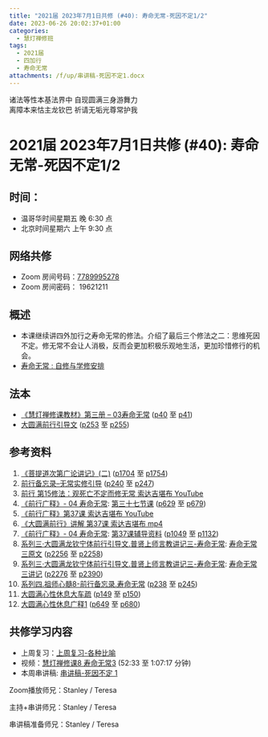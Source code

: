 ```yaml
---
title: "2021届 2023年7月1日共修 (#40): 寿命无常-死因不定1/2"
date: 2023-06-26 20:02:37+01:00
categories:
  - 慧灯禅修班
tags:
  - 2021届
  - 四加行
  - 寿命无常
attachments: /f/up/串讲稿-死因不定1.docx
---
```

<!--StartFragment-->

诸法等性本基法界中 自现圆满三身游舞力\
离障本来怙主龙钦巴 祈请无垢光尊常护我

# 2021届 2023年7月1日共修 (#40): 寿命无常-死因不定1/2

<!--EndFragment-->

## 时间：

* 温哥华时间星期五 晚 6:30 点
* 北京时间星期六 上午 9:30 点

## 网络共修

* Zoom 房间号码：[7789995278](https://us02web.zoom.us/j/7789995278?pwd=VjZmbWJFY2k2K0E5RVB2cTNIQmhqUT09)
* Zoom 房间密码： 19621211

## 概述

* 本课继续讲四外加行之寿命无常的修法。介绍了最后三个修法之二：思维死因不定。修无常不会让人消极，反而会更加积极乐观地生活，更加珍惜修行的机会。
* [寿命无常 : 自修与学修安排](https://fohuifayu.com/index.php/huideng-jiangtang/chanxiuke/zen-03/8653-zen03-smwc?title=)

## 法本

* [《慧灯禅修课教材》第三册 – 03寿命无常](https://huidengchanxiu.net/books/b3/3-03) ([p40](https://huidengchanxiu.net/books/b3/3-03/#p40) 至 [p41](https://huidengchanxiu.net/books/b3/3-03/#p41))
* [大圆满前行引导文](https://huidengchanxiu.net/books/dymqx) ([p253](https://huidengchanxiu.net/books/dymqx/#p253) 至 [p255](https://huidengchanxiu.net/books/dymqx/#p255))

## 参考资料

1. [《菩提道次第广论讲记》(二)](https://huidengchanxiu.net/refs/ptdcdgl/2) ([p1704](https://huidengchanxiu.net/refs/ptdcdgl/2/#p1704) 至 [p1754](https://huidengchanxiu.net/refs/ptdcdgl/2/#p1754))
2. [前行备忘录–无常实修引导](https://huidengchanxiu.net/refs/qxbwl/qxxl4-02wc) ([p240](https://huidengchanxiu.net/refs/qxbwl/qxxl4-02wc/#p240) 至 [p247](https://huidengchanxiu.net/refs/qxbwl/qxxl4-02wc/#p247))
3. [前行 第15修法：观死亡不定而修无常 索达吉堪布 YouTube](https://www.youtube.com/watch?v=eeU9aWxVBnc)
4. [《前行广释》- 04 寿命无常](https://huidengchanxiu.net/refs/qxgs/qxgs-04wc): [](https://huidengchanxiu.net/refs/qxgs/qxgs-04wc/#%E7%AC%AC%E4%B8%89%E5%8D%81%E4%BA%8C%E8%8A%82%E8%AF%BE)[第三十七节课](https://huidengchanxiu.net/refs/qxgs/qxgs-04wc/#%E7%AC%AC%E4%B8%89%E5%8D%81%E4%B8%83%E8%8A%82%E8%AF%BE) ([p629](https://huidengchanxiu.net/refs/qxgs/qxgs-04wc/#p629) 至 [p679](https://huidengchanxiu.net/refs/qxgs/qxgs-04wc/#p679))
5. [《前行广释》第37课 索达吉堪布 YouTube](https://www.youtube.com/watch?v=TRZipI3CE3o&list=PLAnEIprIVklfWTKX6X1gI9eR_phiB8B4b&index=38)
6. [《大圆满前行》讲解 第37课 索达吉堪布 mp4](https://s3.ca-central-1.wasabisys.com/hddata/f.huidengchanxiu.net/jmy/007-%E5%A4%A7%E5%9C%86%E6%BB%A1%E5%89%8D%E8%A1%8C%E5%B9%BF%E9%87%8A/007-%E5%89%8D%E8%A1%8C%E5%B9%BF%E9%87%8A%E8%A7%86%E9%A2%91/%e3%80%8a%e5%a4%a7%e5%9c%86%e6%bb%a1%e5%89%8d%e8%a1%8c%e3%80%8b%e8%ae%b2%e8%a7%a3%e7%ac%ac37%e8%af%be.mp4)
7. [《前行广释》- 04 寿命无常](https://huidengchanxiu.net/refs/qxgs/fudao/qxgsfd-04wc): [第37课辅导资料](https://huidengchanxiu.net/refs/qxgs/fudao/qxgsfd-04wc/#%E5%89%8D%E8%A1%8C%E5%B9%BF%E9%87%8A%E7%AC%AC37%E8%AF%BE%E8%BE%85%E5%AF%BC%E8%B5%84%E6%96%99) ([p1049](https://huidengchanxiu.net/refs/qxgs/fudao/qxgsfd-04wc/#p1049) 至 [p1132](https://huidengchanxiu.net/refs/qxgs/fudao/qxgsfd-04wc/#p1132))
8. [系列三·大圆满龙钦宁体前行引导文.普贤上师言教讲记三-寿命无常](https://huidengchanxiu.net/refs/xmfw/s3-ydw3-smwc): [寿命无常三原文](https://huidengchanxiu.net/refs/xmfw/s3-ydw3-smwc/#%E5%AF%BF%E5%91%BD%E6%97%A0%E5%B8%B8%E4%B8%89%E5%8E%9F%E6%96%87) ([p2256](https://huidengchanxiu.net/refs/xmfw/s3-ydw3-smwc/#p2256) 至 [p2258](https://huidengchanxiu.net/refs/xmfw/s3-ydw3-smwc/#p2258))
9. [系列三·大圆满龙钦宁体前行引导文.普贤上师言教讲记三-寿命无常](https://huidengchanxiu.net/refs/xmfw/s3-ydw3-smwc): [寿命无常三讲记](https://huidengchanxiu.net/refs/xmfw/s3-ydw3-smwc/#%E5%AF%BF%E5%91%BD%E6%97%A0%E5%B8%B8%E4%B8%89%E8%AE%B2%E8%AE%B0) ([p2276](https://huidengchanxiu.net/refs/xmfw/s3-ydw3-smwc/#p2276) 至 [p2390](https://huidengchanxiu.net/refs/xmfw/s3-ydw3-smwc/#p2390))
10. [系列四.祖师心髓8-前行备忘录.寿命无常](https://huidengchanxiu.net/refs/xmfw/s4-zsxs8-qxbwl-smwc) ([p238](https://huidengchanxiu.net/refs/xmfw/s4-zsxs8-qxbwl-smwc/#p238) 至 [p245](https://huidengchanxiu.net/refs/xmfw/s4-zsxs8-qxbwl-smwc/#p245))
11. [大圆满心性休息大车疏](https://huidengchanxiu.net/refs/dymxxxx/dymxxxx-dcs) ([p149](https://huidengchanxiu.net/refs/dymxxxx/dymxxxx-dcs/#p149) 至 [p150](https://huidengchanxiu.net/refs/dymxxxx/dymxxxx-dcs/#p150))
12. [大圆满心性休息广释1](https://huidengchanxiu.net/refs/dymxxxx/dymxxxx-gs1) ([p649](https://huidengchanxiu.net/refs/dymxxxx/dymxxxx-gs1/#p649) 至 [p680](https://huidengchanxiu.net/refs/dymxxxx/dymxxxx-gs1/#p680))

## **共修学习内容**

* 上周复习：[上周复习-各种比喻](/f/up/上周复习-各种比喻.docx)
* 视频：[](https://fohuifayu.com/index.php/huideng-jiangtang/chanxiuke/zen-03/658-l15076)[慧灯禅修课8 寿命无常3](https://fohuifayu.com/index.php/huideng-jiangtang/chanxiuke/zen-03/659-l15077) (52:33 至 1:07:17 分钟)
* 本周串讲稿: [](https://www.huidengvan.com/f/up/%E4%B8%B2%E8%AE%B2%E7%A8%BF-%E5%90%84%E7%A7%8D%E6%AF%94%E5%96%BB1.docx)[串讲稿-死因不定 1](/f/up/串讲稿-死因不定1.docx)

Zoom播放师兄：Stanley / Teresa

主持+串讲师兄：Stanley / Teresa

串讲稿准备师兄：Stanley / Teresa

<!--EndFragment-->